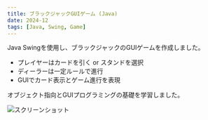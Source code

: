```yaml
---
title: ブラックジャックGUIゲーム (Java)
date: 2024-12
tags: [Java, Swing, Game]
---
```


Java Swingを使用し、ブラックジャックのGUIゲームを作成しました。  

- プレイヤーはカードを引く or スタンドを選択  
- ディーラーは一定ルールで進行  
- GUIでカード表示とゲーム進行を表現  

オブジェクト指向とGUIプログラミングの基礎を学習しました。  

![スクリーンショット]()


